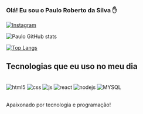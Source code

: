 ### Olá! Eu sou o Paulo Roberto da Silva ✋

[![Instagram](https://img.shields.io/badge/Instagram-E4405F?style=for-the-badge&logo=instagram&logoColor=white)](https://instagram.com/paulorsilvaa_)

![Paulo GitHub stats](https://github-readme-stats.vercel.app/api?username=paulosilva1998&show_icons=true&theme=dracula)

[![Top Langs](https://github-readme-stats.vercel.app/api/top-langs/?username=paulosilva1998&layout=donut)](https://github.com/paulosilva1998/github-readme-stats)

## Tecnologias que eu uso no meu dia

<div style="display: inline_block"><br/>
<img align="center" alt="html5" src="https://img.shields.io/badge/HTML5-E34F26?style=for-the-badge&logo=html5&logoColor=white" />
<img align="center" alt="css" src="https://img.shields.io/badge/CSS3-1572B6?style=for-the-badge&logo=css3&logoColor=white" />
<img align="center" alt="js" src="https://img.shields.io/badge/JavaScript-F7DF1E?style=for-the-badge&logo=javascript&logoColor=black" />
<img align="center" alt="react" src="https://img.shields.io/badge/React-20232A?style=for-the-badge&logo=react&logoColor=61DAFB" />
<img align="center" alt="nodejs" src="https://img.shields.io/badge/Node.js-43853D?style=for-the-badge&logo=node.js&logoColor=white" />
<img align="center" alt="MYSQL" src="https://img.shields.io/badge/MySQL-00000F?style=for-the-badge&logo=mysql&logoColor=white" />
</div><br/>

Apaixonado por tecnologia e programação!

